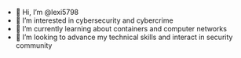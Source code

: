 - 👋 Hi, I’m @lexi5798
- 👀 I’m interested in cybersecurity and cybercrime
- 🌱 I’m currently learning about containers and computer networks
- 💞️ I’m looking to advance my technical skills and interact in security community 

<!---
lexi5798/lexi5798 is a ✨ special ✨ repository because its `README.md` (this file) appears on your GitHub profile.
You can click the Preview link to take a look at your changes.
--->
